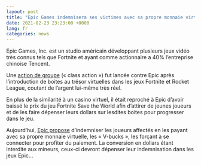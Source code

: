 ```yaml
---
layout: post
title: "Epic Games indemnisera ses victimes avec sa propre monnaie virtuelle"
date: 2021-02-23 23:23:00 +0000
lang: fr
categories: news
---
```


Epic Games, Inc. est un studio américain développant plusieurs jeux vidéo très connus tels que Fortnite et ayant comme actionnaire a 40% l’entreprise chinoise Tencent.

Une [action de groupe](https://www.scribd.com/document/400774803/Epic-sued-over-loot-boxes-by-a-minor-in-potential-class-action-lawsuit) (« class action ») fut lancée contre Epic après l’introduction de boites au trésor virtuelles dans les jeux Fortnite et Rocket League, coutant de l’argent lui-même très réel. 

En plus de la similarité à un casino virtuel, il était reproché à Epic d’avoir baissé le prix du jeu Fortnite Save the World afin d’attirer de jeunes joueurs et de les faire dépenser leurs dollars sur lesdites boites pour progresser dans le jeu. 

Aujourd’hui, [Epic propose](https://www.epicgames.com/fortnite/en-US/news/fortnite-save-the-world-loot-llama-purchasers-to-receive-1000-v-bucks) d’indemniser les joueurs affectés en les payant avec sa propre monnaie virtuelle, les « V-bucks », les forçant à se connecter pour profiter du paiement. La conversion en dollars étant interdite aux mineurs, ceux-ci devront dépenser leur indemnisation dans les jeux Epic…

